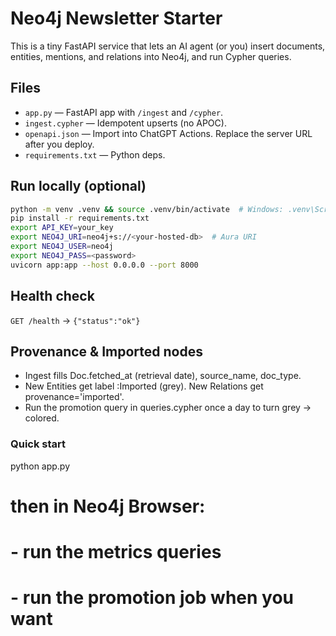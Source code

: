 
# Neo4j Newsletter Starter

This is a tiny FastAPI service that lets an AI agent (or you) insert documents, entities, mentions, and relations into Neo4j, and run Cypher queries.

## Files
- `app.py` — FastAPI app with `/ingest` and `/cypher`.
- `ingest.cypher` — Idempotent upserts (no APOC).
- `openapi.json` — Import into ChatGPT Actions. Replace the server URL after you deploy.
- `requirements.txt` — Python deps.

## Run locally (optional)
```bash
python -m venv .venv && source .venv/bin/activate  # Windows: .venv\Scripts\activate
pip install -r requirements.txt
export API_KEY=your_key
export NEO4J_URI=neo4j+s://<your-hosted-db>  # Aura URI
export NEO4J_USER=neo4j
export NEO4J_PASS=<password>
uvicorn app:app --host 0.0.0.0 --port 8000
```

## Health check
`GET /health` → `{"status":"ok"}`

## Provenance & Imported nodes
- Ingest fills Doc.fetched_at (retrieval date), source_name, doc_type.
- New Entities get label :Imported (grey). New Relations get provenance='imported'.
- Run the promotion query in queries.cypher once a day to turn grey → colored.

### Quick start
python app.py
# then in Neo4j Browser:
#  - run the metrics queries
#  - run the promotion job when you want

